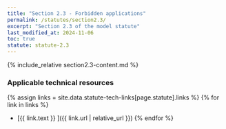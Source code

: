 ```yaml
---
title: "Section 2.3 - Forbidden applications"
permalink: /statutes/section2.3/
excerpt: "Section 2.3 of the model statute"
last_modified_at: 2024-11-06
toc: true
statute: statute-2.3
---
```


{% include_relative section2.3-content.md %}

### Applicable technical resources

{% assign links = site.data.statute-tech-links[page.statute].links %}
{% for link in links %}
- [{{ link.text }} ]({{ link.url | relative_url }})
{% endfor %}